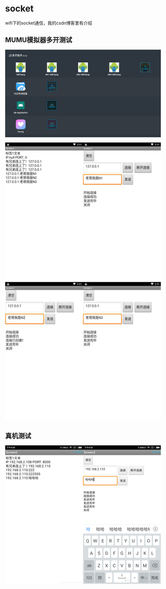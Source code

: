 # socket

wifi下的socket通信，我的csdn博客里有介绍

## MUMU模拟器多开测试

![MuMu20190806143220](README.IMG/MuMu20190806143220.png)
<center class="half"><img src="README.IMG/MuMu20190806143116.png" width="50%"/><img src="README.IMG/MuMu20190806143121.png" width="50%"/></center>
<center class="half"><img src="README.IMG/MuMu20190806143126.png" width="50%"/><img src="README.IMG/MuMu20190806143134.png" width="50%"/>
</center>


## 真机测试
<center class="half"><img src="README.IMG/20180824170507273.png" width="50%"/><img src="README.IMG/20180824170657547.png" width="50%"/>
</center>
